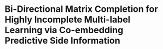 # Bi-Directional Matrix Completion for Highly Incomplete Multi-label Learning via Co-embedding Predictive Side Information

